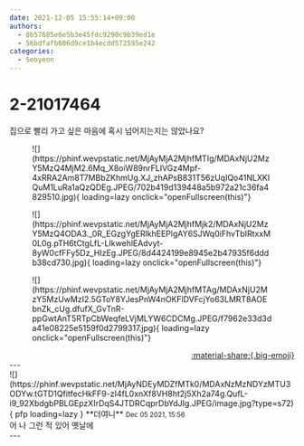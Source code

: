 ```yaml
---
date: 2021-12-05 15:55:14+09:00
authors:
  - 8b57685e6e5b3e45fdc9290c9b39ed1e
  - 56bdfafb606d9ce1b4ecdd572595e242
categories:
  - Seoyeon
---
```


# 2-21017464

<div class="post-container" markdown="1">
<div class="content-container md-sidebar__scrollwrap" markdown="1">

집으로 빨리 가고 싶은 마음에 혹시 넘어지는지는 않았나요?
<figure markdown="1">
![](https://phinf.wevpstatic.net/MjAyMjA2MjhfMTIg/MDAxNjU2MzY5MzQ4MjM2.6Mq_X8oiW89nrFLIVGz4Mpf-4xRRA2Am8T7MBbZKhmUg.XJ_zhAPsB831T56zUqIQo41NLXKIQuM1LuRa1aQzQDEg.JPEG/702b419d139448a5b972a21c36fa4829510.jpg){ loading=lazy onclick="openFullscreen(this)"}
</figure>

<figure markdown="1">
![](https://phinf.wevpstatic.net/MjAyMjA2MjhfMjk2/MDAxNjU2MzY5MzQ4ODA3._0R_EGzgYgERlkhEEPlgAY6SJWq0iFhvTbIRtxxM0L0g.pTH6tCtgLfL-LIkwehlEAdvyt-8yW0cfFFy5Dz_HIzEg.JPEG/8d4424199e8945e2b47935f6dddb38cd730.jpg){ loading=lazy onclick="openFullscreen(this)"}
</figure>

<figure markdown="1">
![](https://phinf.wevpstatic.net/MjAyMjA2MjhfMTAg/MDAxNjU2MzY5MzUwMzI2.5GToY8YJesPnW4nOKFlDVFcjYo63LMRT8AOEbnZk_cUg.dfufX_GvTnR-ppGwtAnT5RTpCbWeqfeLVjMLYW6CDCMg.JPEG/f7962e33d3da41e08225e5159f0d2799317.jpg){ loading=lazy onclick="openFullscreen(this)"}
</figure>


</div>
</div>

<div style="text-align: right;" markdown="1">
<a href="https://weverse.io/fromis9/fanpost/2-21017464" style="text-align: right;">:material-share:{.big-emoji}</a>
</div>
---

<div class="comments-container md-sidebar__scrollwrap" markdown="1">
<div class="comment" markdown="1">
<div class='id-container' markdown="1">
![](https://phinf.wevpstatic.net/MjAyNDEyMDZfMTk0/MDAxNzMzNDYzMTU3ODYw.tGTD1QfitfecHkFF9-zI4fL0xnXf8VH8ht2j5Xh2a74g.QufL-i9_92XbdgbPBLGEpzXIrDqS4JTDRCqprDbYdJIg.JPEG/image.jpg?type=s72){ pfp loading=lazy }
**<span class="artist">더여니</span>** <small>Dec 05 2021, 15:56</small><br>
</div>
<div class='comment-body' markdown="1">
어 나 그런 적 있어 옛날에
</div>
</div>
</div>
---
